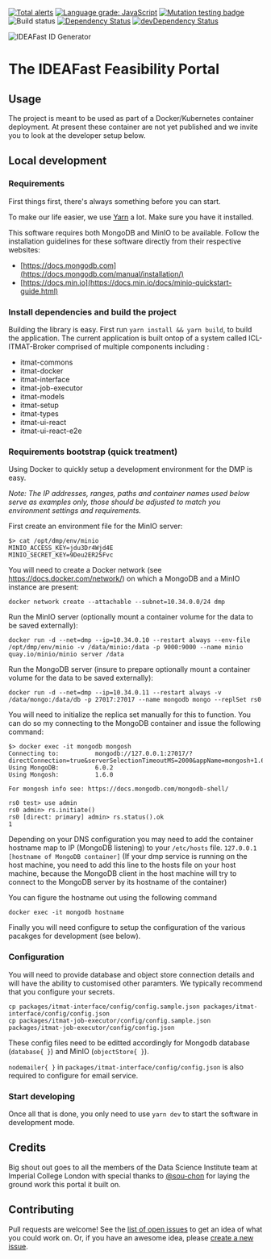 [![Total alerts](https://img.shields.io/lgtm/alerts/g/ideafast/ideafast-portal.svg?logo=lgtm&logoWidth=18)](https://lgtm.com/projects/g/ideafast/ideafast-portal/alerts/)
[![Language grade: JavaScript](https://img.shields.io/lgtm/grade/javascript/g/ideafast/ideafast-portal.svg?logo=lgtm&logoWidth=18)](https://lgtm.com/projects/g/ideafast/ideafast-portal/context:javascript)
[![Mutation testing badge](https://img.shields.io/endpoint?style=flat&url=https%3A%2F%2Fbadge-api.stryker-mutator.io%2Fgithub.com%2Fideafast%2Fideafast-portal%2Fmaster)](https://dashboard.stryker-mutator.io/reports/github.com/ideafast/ideafast-portal/master)
![Build status](https://github.com/ideafast/ideafast-portal/workflows/Test%20and%20Build%20CI/badge.svg)
[![Dependency Status](https://img.shields.io/david/ideafast/ideafast-portal.svg)](https://david-dm.org/ideafast/ideafast-portal)
[![devDependency Status](https://img.shields.io/david/dev/ideafast/ideafast-portal.svg)](https://david-dm.org/ideafast/ideafast-portal?type=dev)

![IDEAFast ID Generator](https://avatars3.githubusercontent.com/u/60649739?s=100&v=4)

# The IDEAFast Feasibility Portal

## Usage

The project is meant to be used as part of a Docker/Kubernetes container deployment. At present these container are not yet published and we invite you to look at the developer setup below.

## Local development

### Requirements

First things first, there's always something before you can start.

To make our life easier, we use [Yarn](https://yarnpkg.com/) a lot. Make sure you have it installed.

This software requires both MongoDB and MinIO to be available. Follow the installation guidelines for these software directly from their respective websites:

- [https://docs.mongodb.com](https://docs.mongodb.com/manual/installation/)
- [https://docs.min.io](https://docs.min.io/docs/minio-quickstart-guide.html)

### Install dependencies and build the project

Building the library is easy. First run `yarn install && yarn build`, to build the application. The current application is built ontop of a system called ICL-ITMAT-Broker comprised of multiple components including :

- itmat-commons
- itmat-docker
- itmat-interface
- itmat-job-executor
- itmat-models
- itmat-setup
- itmat-types
- itmat-ui-react
- itmat-ui-react-e2e

### Requirements bootstrap (quick treatment)

Using Docker to quickly setup a development environment for the DMP is easy.

*Note: The IP addresses, ranges, paths and container names used below serve as examples only, those should be adjusted to match you environment settings and requirements.*

First create an environment file for the MinIO server:

```
$> cat /opt/dmp/env/minio
MINIO_ACCESS_KEY=jdu3Dr4Wjd4E
MINIO_SECRET_KEY=9Deu2ER25Fvc
```

You will need to create a Docker network (see <https://docs.docker.com/network/>) on which a MongoDB and a MinIO instance are present:

`docker network create --attachable --subnet=10.34.0.0/24 dmp`

Run the MinIO server (optionally mount a container volume for the data to be saved externally):

`docker run -d --net=dmp --ip=10.34.0.10 --restart always --env-file /opt/dmp/env/minio -v /data/minio:/data -p 9000:9000 --name minio quay.io/minio/minio server /data`

Run the MongoDB server (insure to prepare optionally mount a container volume for the data to be saved externally):

`docker run -d --net=dmp --ip=10.34.0.11 --restart always -v /data/mongo:/data/db -p 27017:27017 --name mongodb mongo --replSet rs0`

You will need to initialize the replica set manually for this to function. You can do so my connecting to the MongoDB container and issue the following command:

```
$> docker exec -it mongodb mongosh
Connecting to:          mongodb://127.0.0.1:27017/?directConnection=true&serverSelectionTimeoutMS=2000&appName=mongosh+1.6.0
Using MongoDB:          6.0.2
Using Mongosh:          1.6.0

For mongosh info see: https://docs.mongodb.com/mongodb-shell/

rs0 test> use admin
rs0 admin> rs.initiate()
rs0 [direct: primary] admin> rs.status().ok
1
```

Depending on your DNS configuration you may need to add the container hostname map to IP (MongoDB listening)  to your `/etc/hosts` file.
`127.0.0.1  [hostname of MongoDB container]`
(If your dmp service is running on the host machine, you need to add this line to the hosts file on your host machine, because the MongoDB client in the host machine will try to connect to the MongoDB server by its hostname of the container)

You can figure the hostname out using the following command

`docker exec -it mongodb hostname`

Finally you will need configure to setup the configuration of the various pacakges for development (see below).

### Configuration

You will need to provide database and object store connection details and will have the ability to customised other paramters. We typically recommend that you configure your secrets.

```
cp packages/itmat-interface/config/config.sample.json packages/itmat-interface/config/config.json
cp packages/itmat-job-executor/config/config.sample.json packages/itmat-job-executor/config/config.json
```

These config files need to be editted accordingly for Mongodb database (`database{ }`) and MinIO (`objectStore{ }`).

`nodemailer{ }` in `packages/itmat-interface/config/config.json` is also required to configure for email service.

### Start developing

Once all that is done, you only need to use `yarn dev` to start the software in development mode.

## Credits

Big shout out goes to all the members of the Data Science Institute team at Imperial College London with special thanks to [@sou-chon](https://github.com/sou-chon) for laying the ground work this portal it built on.

## Contributing

Pull requests are welcome!
See the [list of open issues](https://github.com/ideafast/ideafast-portal/issues) to get an idea of what you could work on.
Or, if you have an awesome idea, please [create a new issue](https://github.com/ideafast/ideafast-portal/issues/new).
